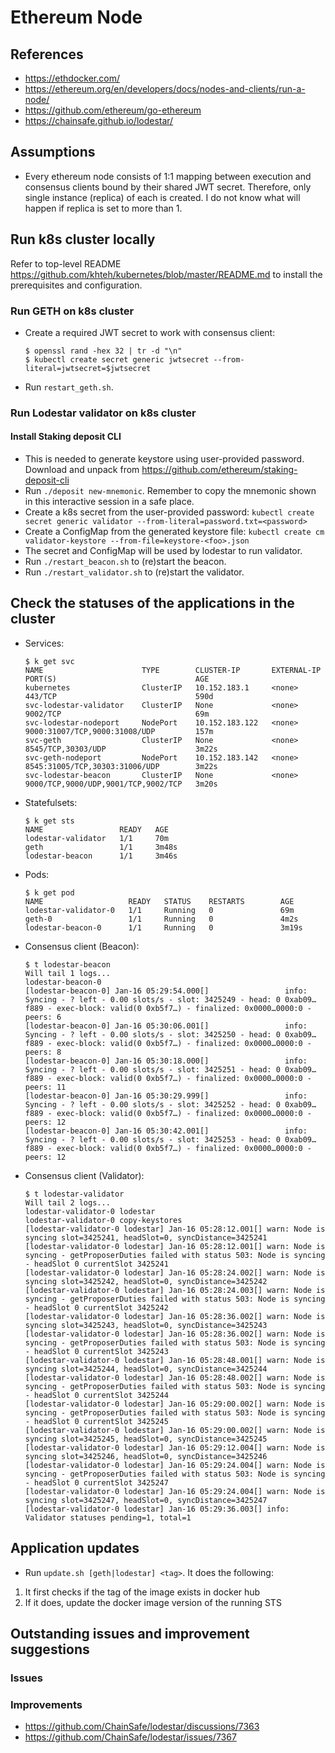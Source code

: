 # Ethereum Node

## References

- https://ethdocker.com/
- https://ethereum.org/en/developers/docs/nodes-and-clients/run-a-node/
- https://github.com/ethereum/go-ethereum
- https://chainsafe.github.io/lodestar/

## Assumptions

- Every ethereum node consists of 1:1 mapping between execution and consensus clients bound by their shared JWT secret. Therefore, only single instance (replica) of each is created. I do not know what will happen if replica is set to more than 1.

## Run k8s cluster locally

Refer to top-level README https://github.com/khteh/kubernetes/blob/master/README.md to install the prerequisites and configuration.

### Run GETH on k8s cluster

- Create a required JWT secret to work with consensus client:

  ```
  $ openssl rand -hex 32 | tr -d "\n"
  $ kubectl create secret generic jwtsecret --from-literal=jwtsecret=$jwtsecret
  ```

- Run `restart_geth.sh`.

### Run Lodestar validator on k8s cluster

#### Install Staking deposit CLI

- This is needed to generate keystore using user-provided password. Download and unpack from https://github.com/ethereum/staking-deposit-cli
- Run `./deposit new-mnemonic`. Remember to copy the mnemonic shown in this interactive session in a safe place.
- Create a k8s secret from the user-provided password: `kubectl create secret generic validator --from-literal=password.txt=<password>`
- Create a ConfigMap from the generated keystore file: `kubectl create cm validator-keystore --from-file=keystore-<foo>.json`
- The secret and ConfigMap will be used by lodestar to run validator.
- Run `./restart_beacon.sh` to (re)start the beacon.
- Run `./restart_validator.sh` to (re)start the validator.

## Check the statuses of the applications in the cluster

- Services:

  ```
  $ k get svc
  NAME                      TYPE        CLUSTER-IP       EXTERNAL-IP   PORT(S)                               AGE
  kubernetes                ClusterIP   10.152.183.1     <none>        443/TCP                               590d
  svc-lodestar-validator    ClusterIP   None             <none>        9002/TCP                              69m
  svc-lodestar-nodeport     NodePort    10.152.183.122   <none>        9000:31007/TCP,9000:31008/UDP         157m
  svc-geth                  ClusterIP   None             <none>        8545/TCP,30303/UDP                    3m22s
  svc-geth-nodeport         NodePort    10.152.183.142   <none>        8545:31005/TCP,30303:31006/UDP        3m22s
  svc-lodestar-beacon       ClusterIP   None             <none>        9000/TCP,9000/UDP,9001/TCP,9002/TCP   3m20s
  ```

- Statefulsets:

  ```
  $ k get sts
  NAME                 READY   AGE
  lodestar-validator   1/1     70m
  geth                 1/1     3m48s
  lodestar-beacon      1/1     3m46s
  ```

- Pods:

  ```
  $ k get pod
  NAME                   READY   STATUS    RESTARTS        AGE
  lodestar-validator-0   1/1     Running   0               69m
  geth-0                 1/1     Running   0               4m2s
  lodestar-beacon-0      1/1     Running   0               3m19s
  ```

- Consensus client (Beacon):

  ```
  $ t lodestar-beacon
  Will tail 1 logs...
  lodestar-beacon-0
  [lodestar-beacon-0] Jan-16 05:29:54.000[]                 info: Syncing - ? left - 0.00 slots/s - slot: 3425249 - head: 0 0xab09…f889 - exec-block: valid(0 0xb5f7…) - finalized: 0x0000…0000:0 - peers: 6
  [lodestar-beacon-0] Jan-16 05:30:06.001[]                 info: Syncing - ? left - 0.00 slots/s - slot: 3425250 - head: 0 0xab09…f889 - exec-block: valid(0 0xb5f7…) - finalized: 0x0000…0000:0 - peers: 8
  [lodestar-beacon-0] Jan-16 05:30:18.000[]                 info: Syncing - ? left - 0.00 slots/s - slot: 3425251 - head: 0 0xab09…f889 - exec-block: valid(0 0xb5f7…) - finalized: 0x0000…0000:0 - peers: 11
  [lodestar-beacon-0] Jan-16 05:30:29.999[]                 info: Syncing - ? left - 0.00 slots/s - slot: 3425252 - head: 0 0xab09…f889 - exec-block: valid(0 0xb5f7…) - finalized: 0x0000…0000:0 - peers: 12
  [lodestar-beacon-0] Jan-16 05:30:42.001[]                 info: Syncing - ? left - 0.00 slots/s - slot: 3425253 - head: 0 0xab09…f889 - exec-block: valid(0 0xb5f7…) - finalized: 0x0000…0000:0 - peers: 12
  ```

- Consensus client (Validator):

  ```
  $ t lodestar-validator
  Will tail 2 logs...
  lodestar-validator-0 lodestar
  lodestar-validator-0 copy-keystores
  [lodestar-validator-0 lodestar] Jan-16 05:28:12.001[] warn: Node is syncing slot=3425241, headSlot=0, syncDistance=3425241
  [lodestar-validator-0 lodestar] Jan-16 05:28:12.001[] warn: Node is syncing - getProposerDuties failed with status 503: Node is syncing - headSlot 0 currentSlot 3425241
  [lodestar-validator-0 lodestar] Jan-16 05:28:24.002[] warn: Node is syncing slot=3425242, headSlot=0, syncDistance=3425242
  [lodestar-validator-0 lodestar] Jan-16 05:28:24.003[] warn: Node is syncing - getProposerDuties failed with status 503: Node is syncing - headSlot 0 currentSlot 3425242
  [lodestar-validator-0 lodestar] Jan-16 05:28:36.002[] warn: Node is syncing slot=3425243, headSlot=0, syncDistance=3425243
  [lodestar-validator-0 lodestar] Jan-16 05:28:36.002[] warn: Node is syncing - getProposerDuties failed with status 503: Node is syncing - headSlot 0 currentSlot 3425243
  [lodestar-validator-0 lodestar] Jan-16 05:28:48.001[] warn: Node is syncing slot=3425244, headSlot=0, syncDistance=3425244
  [lodestar-validator-0 lodestar] Jan-16 05:28:48.002[] warn: Node is syncing - getProposerDuties failed with status 503: Node is syncing - headSlot 0 currentSlot 3425244
  [lodestar-validator-0 lodestar] Jan-16 05:29:00.002[] warn: Node is syncing - getProposerDuties failed with status 503: Node is syncing - headSlot 0 currentSlot 3425245
  [lodestar-validator-0 lodestar] Jan-16 05:29:00.002[] warn: Node is syncing slot=3425245, headSlot=0, syncDistance=3425245
  [lodestar-validator-0 lodestar] Jan-16 05:29:12.004[] warn: Node is syncing slot=3425246, headSlot=0, syncDistance=3425246
  [lodestar-validator-0 lodestar] Jan-16 05:29:24.004[] warn: Node is syncing - getProposerDuties failed with status 503: Node is syncing - headSlot 0 currentSlot 3425247
  [lodestar-validator-0 lodestar] Jan-16 05:29:24.004[] warn: Node is syncing slot=3425247, headSlot=0, syncDistance=3425247
  [lodestar-validator-0 lodestar] Jan-16 05:29:36.003[] info: Validator statuses pending=1, total=1
  ```

## Application updates

- Run `update.sh [geth|lodestar] <tag>`. It does the following:

1. It first checks if the tag of the image exists in docker hub
2. If it does, update the docker image version of the running STS

## Outstanding issues and improvement suggestions

### Issues

### Improvements

- https://github.com/ChainSafe/lodestar/discussions/7363
- https://github.com/ChainSafe/lodestar/issues/7367
